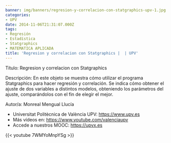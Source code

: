 ```yaml
---
banner: img/banners/regresion-y-correlacion-con-statgraphics-upv-1.jpg
categories:
- UPV
date: 2014-11-06T21:31:07.000Z
tags:
- Regresión
- Estadística
- Statgraphics
- MATEMATICA APLICADA
title: 'Regresion y correlacion con Statgraphics |  | UPV'
---
```


Título: Regresion y correlacion con Statgraphics

Descripción: En este objeto se muestra cómo utilizar el programa Statgraphics para hacer regresión y correlación. Se indica cómo obtener el ajuste de dos variables a distintos modelos, obteniendo los parámetros del ajuste, comparándolos con el fin de elegir el mejor. 

Autor/a: Monreal Mengual Llucía



+ Universitat Politècnica de València UPV: https://www.upv.es
+ Más vídeos en: https://www.youtube.com/valenciaupv
+ Accede a nuestros MOOC: https://upvx.es

{{< youtube 7WMYoMnpYSg >}}
